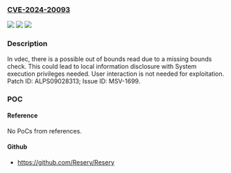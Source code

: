 ### [CVE-2024-20093](https://cve.mitre.org/cgi-bin/cvename.cgi?name=CVE-2024-20093)
![](https://img.shields.io/static/v1?label=Product&message=MT6761%2C%20MT6765%2C%20MT6768%2C%20MT6779%2C%20MT6785%2C%20MT6853%2C%20MT6873%2C%20MT6885%2C%20MT8385%2C%20MT8666%2C%20MT8667%2C%20MT8766%2C%20MT8768%2C%20MT8781%2C%20MT8788%2C%20MT8789&color=blue)
![](https://img.shields.io/static/v1?label=Version&message=%3D%20Android%2012.0%20&color=brighgreen)
![](https://img.shields.io/static/v1?label=Vulnerability&message=CWE-125%20Out-of-bounds%20Read&color=brighgreen)

### Description

In vdec, there is a possible out of bounds read due to a missing bounds check. This could lead to local information disclosure with System execution privileges needed. User interaction is not needed for exploitation. Patch ID: ALPS09028313; Issue ID: MSV-1699.

### POC

#### Reference
No PoCs from references.

#### Github
- https://github.com/Resery/Resery

